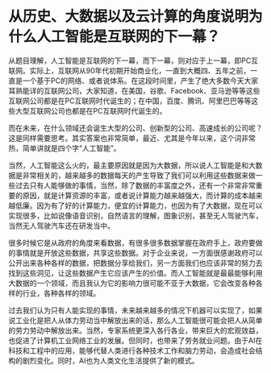 # 从历史、大数据以及云计算的角度说明为什么人工智能是互联网的下一幕？

从题目理解，人工智能是互联网的下一幕，而下一幕，则对应于上一幕，即PC互联网。实际上，互联网从90年代初期开始商业化，一直到大概四、五年之前，一直是一个基于PC的网络、或者说体系。在这段时间里，产生了绝大多数今天大家耳熟能详的互联网公司，大家知道，在美国，谷歌、Facebook、亚马逊等等这些互联网公司都是在PC互联网时代诞生的；在中国，百度、腾讯、阿里巴巴等等这些大型互联网公司也都是在PC互联网时代诞生的。

而在未来，在什么领域还会诞生大型的公司、创新型的公司、高速成长的公司呢？这是同样需要思考。其实答案也非常简单，最近、尤其是今年以来，这个词非常热，简单讲就是四个字“人工智能”。

当然，人工智能这么火的，最主要原因就是因为大数据，所以说人工智能是和大数据是非常相关的，越来越多的数据每天的产生导致了我们可以利用这些数据来做一些过去只有人能够做的事情，当然，除了数据的丰富度之外，还有一个非常非常重要的原因，就是计算资源的丰富，或者说计算能力越来越强大，而计算的成本越来越低廉。因为有了好的计算能力，便宜的计算能力，也因为有了大数据，现在可以实现很多，比如说像语音识别，自然语言的理解，图象识别，甚至无人驾驶汽车，当然无人驾驶汽车还在研发当中。

很多时候它是从政府的角度来看数据，有很多很多数据掌握在政府手上，政府要做的事情就是开放这些数据，共享这些数据。对于企业来说，一方面很感谢政府可以公开出来各种各样的数据，把数据分享给我们，另一方面我们也应该非常的努力去找到这些洞见，让这些数据产生它应该产生的价值。而人工智能就是最最能够利用大数据的一个领域，而且我认为它的影响力很可能不亚于大数据，它会改变各种各样的行业，各种各样的领域。

过去我们认为只有人能实现的事情，未来越来越多的情况下机器可以实现了，如果说工业化是把人从体力劳动当中解放出来的话，那么人工智能很可能会把人从简单的劳力劳动中解放出来。当然，专家系统更深入各行各业，带来巨大的宏观效益，也促进了计算机工业网络工业的发展。但同时，也带来了劳务就业问题。由于AI在科技和工程中的应用，能够代替人类进行各种技术工作和脑力劳动，会造成社会结构的剧烈变化。同时，AI也为人类文化生活提供了新的模式。

